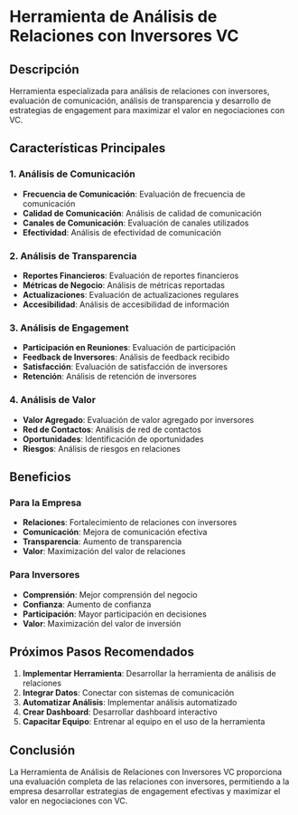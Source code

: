 # Herramienta de Análisis de Relaciones con Inversores VC

## Descripción
Herramienta especializada para análisis de relaciones con inversores, evaluación de comunicación, análisis de transparencia y desarrollo de estrategias de engagement para maximizar el valor en negociaciones con VC.

## Características Principales

### 1. Análisis de Comunicación
- **Frecuencia de Comunicación**: Evaluación de frecuencia de comunicación
- **Calidad de Comunicación**: Análisis de calidad de comunicación
- **Canales de Comunicación**: Evaluación de canales utilizados
- **Efectividad**: Análisis de efectividad de comunicación

### 2. Análisis de Transparencia
- **Reportes Financieros**: Evaluación de reportes financieros
- **Métricas de Negocio**: Análisis de métricas reportadas
- **Actualizaciones**: Evaluación de actualizaciones regulares
- **Accesibilidad**: Análisis de accesibilidad de información

### 3. Análisis de Engagement
- **Participación en Reuniones**: Evaluación de participación
- **Feedback de Inversores**: Análisis de feedback recibido
- **Satisfacción**: Evaluación de satisfacción de inversores
- **Retención**: Análisis de retención de inversores

### 4. Análisis de Valor
- **Valor Agregado**: Evaluación de valor agregado por inversores
- **Red de Contactos**: Análisis de red de contactos
- **Oportunidades**: Identificación de oportunidades
- **Riesgos**: Análisis de riesgos en relaciones

## Beneficios

### Para la Empresa
- **Relaciones**: Fortalecimiento de relaciones con inversores
- **Comunicación**: Mejora de comunicación efectiva
- **Transparencia**: Aumento de transparencia
- **Valor**: Maximización del valor de relaciones

### Para Inversores
- **Comprensión**: Mejor comprensión del negocio
- **Confianza**: Aumento de confianza
- **Participación**: Mayor participación en decisiones
- **Valor**: Maximización del valor de inversión

## Próximos Pasos Recomendados

1. **Implementar Herramienta**: Desarrollar la herramienta de análisis de relaciones
2. **Integrar Datos**: Conectar con sistemas de comunicación
3. **Automatizar Análisis**: Implementar análisis automatizado
4. **Crear Dashboard**: Desarrollar dashboard interactivo
5. **Capacitar Equipo**: Entrenar al equipo en el uso de la herramienta

## Conclusión

La Herramienta de Análisis de Relaciones con Inversores VC proporciona una evaluación completa de las relaciones con inversores, permitiendo a la empresa desarrollar estrategias de engagement efectivas y maximizar el valor en negociaciones con VC.
